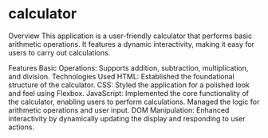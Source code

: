 # calculator

Overview
This application is a user-friendly calculator that performs basic arithmetic operations. It features a  dynamic interactivity, making it easy for users to carry out calculations.

Features
Basic Operations: Supports addition, subtraction, multiplication, and division.
Technologies Used
HTML: Established the foundational structure of the calculator.
CSS: Styled the application for a polished look and feel using Flexbox.
JavaScript: Implemented the core functionality of the calculator, enabling users to perform calculations.
Managed the logic for arithmetic operations and user input.
DOM Manipulation: Enhanced interactivity by dynamically updating the display and responding to user actions.
